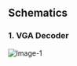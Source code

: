 ## Schematics

### 1. VGA Decoder

![Image-1](https://user-images.githubusercontent.com/115089567/207189979-2a2322ff-8833-40c4-ac50-0861f3961e04.jpg)
